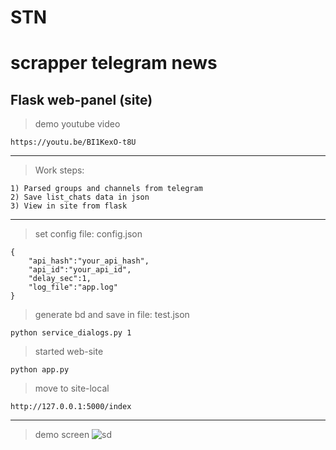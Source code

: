 # STN 
# scrapper telegram news

Flask web-panel (site) 
---
> demo youtube video
```
https://youtu.be/BI1KexO-t8U
```
---
> Work steps:
```
1) Parsed groups and channels from telegram
2) Save list_chats data in json
3) View in site from flask
```
 --- 
> set config file: config.json
```
{
	"api_hash":"your_api_hash",
	"api_id":"your_api_id",
	"delay_sec":1,
	"log_file":"app.log"
}
```

> generate bd and save in file: test.json
```
python service_dialogs.py 1
```

> started web-site 
```
python app.py
```

> move to site-local
```
http://127.0.0.1:5000/index
```
---
> demo screen
![sd]()
